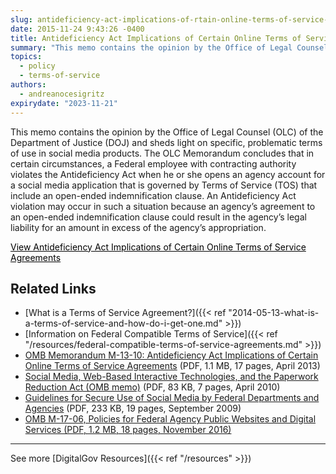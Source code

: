 ```yaml
---
slug: antideficiency-act-implications-of-rtain-online-terms-of-service-agreements
date: 2015-11-24 9:43:26 -0400
title: Antideficiency Act Implications of Certain Online Terms of Service Agreements
summary: "This memo contains the opinion by the Office of Legal Counsel (OLC) of the Department of Justice (DOJ) and sheds light on specific, problematic terms of use in social media products."
topics:
  - policy
  - terms-of-service
authors:
  - andreanocesigritz
expirydate: "2023-11-21"
---
```


This memo contains the opinion by the Office of Legal Counsel (OLC) of the Department of Justice (DOJ) and sheds light on specific, problematic terms of use in social media products. The OLC Memorandum concludes that in certain circumstances, a Federal employee with contracting authority violates the Antideficiency Act when he or she opens an agency account for a social media application that is governed by Terms of Service (TOS) that include an open-ended indemnification clause. An Antideficiency Act violation may occur in such a situation because an agency&#8217;s agreement to an open-ended indemnification clause could result in the agency&#8217;s legal liability for an amount in excess of the agency&#8217;s appropriation.

<a class="button" style="color: #000000" href="http://obamawhitehouse.archives.gov/sites/default/files/omb/memoranda/2013/m-13-10.pdf">View Antideficiency Act Implications of Certain Online Terms of Service Agreements</a>

## Related Links

- [What is a Terms of Service Agreement?]({{< ref "2014-05-13-what-is-a-terms-of-service-and-how-do-i-get-one.md" >}})
- [Information on Federal Compatible Terms of Service]({{< ref "/resources/federal-compatible-terms-of-service-agreements.md" >}})
- [OMB Memorandum M-13-10: Antideficiency Act Implications of Certain Online Terms of Service Agreements](https://obamawhitehouse.archives.gov/sites/default/files/omb/memoranda/2013/m-13-10.pdf) (PDF, 1.1 MB, 17 pages, April 2013)
- [Social Media, Web-Based Interactive Technologies, and the Paperwork Reduction Act (OMB memo)](https://obamawhitehouse.archives.gov/sites/default/files/omb/assets/inforeg/SocialMediaGuidance_04072010.pdf) (PDF, 83 KB, 7 pages, April 2010)
- [Guidelines for Secure Use of Social Media by Federal Departments and Agencies](https://cio.gov/wp-content/uploads/downloads/2012/09/Guidelines_for_Secure_Use_Social_Media_v01-0.pdf) (PDF, 233 KB, 19 pages, September 2009)
- [OMB M-17-06, Policies for Federal Agency Public Websites and Digital Services (PDF, 1.2 MB, 18 pages, November 2016)](https://www.whitehouse.gov/wp-content/uploads/legacy_drupal_files/omb/memoranda/2017/m-17-06.pdf)

---

See more [DigitalGov Resources]({{< ref "/resources" >}})
